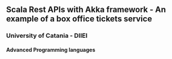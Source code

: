 ## Scala Rest APIs with Akka framework - An example of a box office tickets service

### University of Catania - DIIEI
#### Advanced Programming languages
